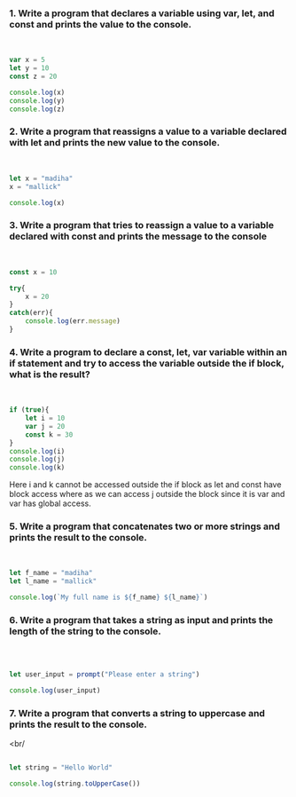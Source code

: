 ### 1. Write a program that declares a variable using var, let, and const and prints the value to the console.

<br/>

```js
var x = 5
let y = 10
const z = 20

console.log(x)
console.log(y)
console.log(z)
```

### 2. Write a program that reassigns a value to a variable declared with let and prints the new value to the console.

<br/>

```js
let x = "madiha"
x = "mallick"

console.log(x)
```

### 3. Write a program that tries to reassign a value to a variable declared with const and prints the message to the console

<br/>

```js
const x = 10

try{
    x = 20
}
catch(err){
    console.log(err.message)
}

```

### 4. Write a program to declare a const, let, var variable within an if statement and try to access the variable outside the if block, what is the result?

<br/>

```js
if (true){
    let i = 10
    var j = 20
    const k = 30
}
console.log(i)
console.log(j)
console.log(k)
```

Here i and k cannot be accessed outside the if block as let and const have block access where as we can access j outside the block since it is var and var has global access.

### 5. Write a program that concatenates two or more strings and prints the result to the console.

<br/>

```js
let f_name = "madiha"
let l_name = "mallick"

console.log(`My full name is ${f_name} ${l_name}`)

```

### 6. Write a program that takes a string as input and prints the length of the string to the console.

<br/>

```js

let user_input = prompt("Please enter a string")

console.log(user_input)

```

### 7. Write a program that converts a string to uppercase and prints the result to the console.

<br/

```js

let string = "Hello World"

console.log(string.toUpperCase())

```